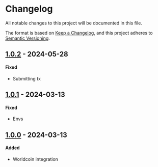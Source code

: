 # Changelog
All notable changes to this project will be documented in this file.

The format is based on [Keep a Changelog](https://keepachangelog.com/en/1.0.0/),
and this project adheres to [Semantic Versioning](https://semver.org/spec/v2.0.0.html).

## [1.0.2] - 2024-05-28
#### Fixed
- Submitting tx

## [1.0.1] - 2024-03-13
#### Fixed
- Envs

## [1.0.0] - 2024-03-13
#### Added
- Worldcoin integration

[Unreleased]: https://github.com/rarimo/web-client-worldcoin-id/compare/1.0.2...main
[1.0.2]: https://github.com/rarimo/web-client-worldcoin-id/compare/1.0.1...1.0.2
[1.0.1]: https://github.com/rarimo/web-client-worldcoin-id/compare/1.0.0...1.0.1
[1.0.0]: https://github.com/rarimo/web-client-worldcoin-id/tags/1.0.0

